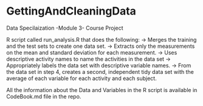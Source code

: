 # GettingAndCleaningData
Data Specilaization -Module 3- Course Project

R script called run_analysis.R that does the following: 
-> Merges the training and the test sets to create one data set.
-> Extracts only the measurements on the mean and standard deviation for each measurement. 
-> Uses descriptive activity names to name the activities in the data set
-> Appropriately labels the data set with descriptive variable names. 
-> From the data set in step 4, creates a second, independent tidy data set with the average of each variable for each activity and each subject.

All the information about the Data and Variables in the R script is available in CodeBook.md file in the repo.